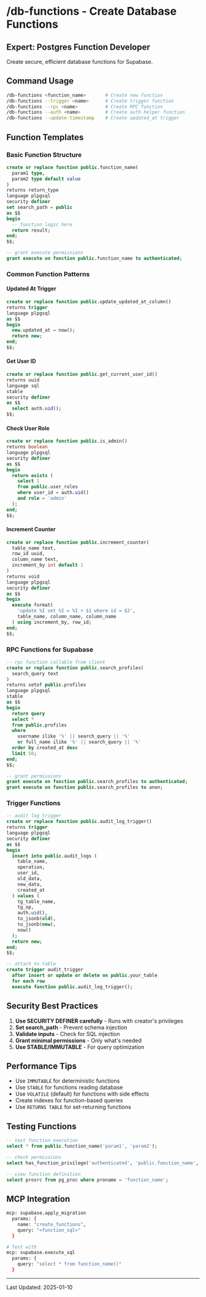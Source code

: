 # /db-functions - Create Database Functions

## Expert: Postgres Function Developer

Create secure, efficient database functions for Supabase.

## Command Usage

```bash
/db-functions <function_name>       # Create new function
/db-functions --trigger <name>      # Create trigger function
/db-functions --rpc <name>          # Create RPC function
/db-functions --auth <name>         # Create auth helper function
/db-functions --update-timestamp    # Create updated_at trigger
```

## Function Templates

### Basic Function Structure
```sql
create or replace function public.function_name(
  param1 type,
  param2 type default value
)
returns return_type
language plpgsql
security definer
set search_path = public
as $$
begin
  -- function logic here
  return result;
end;
$$;

-- grant execute permissions
grant execute on function public.function_name to authenticated;
```

### Common Function Patterns

#### Updated At Trigger
```sql
create or replace function public.update_updated_at_column()
returns trigger
language plpgsql
as $$
begin
  new.updated_at = now();
  return new;
end;
$$;
```

#### Get User ID
```sql
create or replace function public.get_current_user_id()
returns uuid
language sql
stable
security definer
as $$
  select auth.uid();
$$;
```

#### Check User Role
```sql
create or replace function public.is_admin()
returns boolean
language plpgsql
security definer
as $$
begin
  return exists (
    select 1
    from public.user_roles
    where user_id = auth.uid()
    and role = 'admin'
  );
end;
$$;
```

#### Increment Counter
```sql
create or replace function public.increment_counter(
  table_name text,
  row_id uuid,
  column_name text,
  increment_by int default 1
)
returns void
language plpgsql
security definer
as $$
begin
  execute format(
    'update %I set %I = %I + $1 where id = $2',
    table_name, column_name, column_name
  ) using increment_by, row_id;
end;
$$;
```

### RPC Functions for Supabase

```sql
-- rpc function callable from client
create or replace function public.search_profiles(
  search_query text
)
returns setof public.profiles
language plpgsql
stable
as $$
begin
  return query
  select *
  from public.profiles
  where 
    username ilike '%' || search_query || '%'
    or full_name ilike '%' || search_query || '%'
  order by created_at desc
  limit 50;
end;
$$;

-- grant permissions
grant execute on function public.search_profiles to authenticated;
grant execute on function public.search_profiles to anon;
```

### Trigger Functions

```sql
-- audit log trigger
create or replace function public.audit_log_trigger()
returns trigger
language plpgsql
security definer
as $$
begin
  insert into public.audit_logs (
    table_name,
    operation,
    user_id,
    old_data,
    new_data,
    created_at
  ) values (
    tg_table_name,
    tg_op,
    auth.uid(),
    to_jsonb(old),
    to_jsonb(new),
    now()
  );
  return new;
end;
$$;

-- attach to table
create trigger audit_trigger
  after insert or update or delete on public.your_table
  for each row
  execute function public.audit_log_trigger();
```

## Security Best Practices

1. **Use SECURITY DEFINER carefully** - Runs with creator's privileges
2. **Set search_path** - Prevent schema injection
3. **Validate inputs** - Check for SQL injection
4. **Grant minimal permissions** - Only what's needed
5. **Use STABLE/IMMUTABLE** - For query optimization

## Performance Tips

- Use `IMMUTABLE` for deterministic functions
- Use `STABLE` for functions reading database
- Use `VOLATILE` (default) for functions with side effects
- Create indexes for function-based queries
- Use `RETURNS TABLE` for set-returning functions

## Testing Functions

```sql
-- test function execution
select * from public.function_name('param1', 'param2');

-- check permissions
select has_function_privilege('authenticated', 'public.function_name', 'execute');

-- view function definition
select prosrc from pg_proc where proname = 'function_name';
```

## MCP Integration

```bash
mcp: supabase.apply_migration
  params: {
    name: "create_functions",
    query: "<function_sql>"
  }

# Test with
mcp: supabase.execute_sql
  params: {
    query: "select * from function_name()"
  }
```

---

Last Updated: 2025-01-10